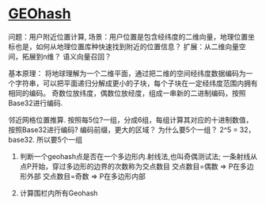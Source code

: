# [GEOhash](https://www.jianshu.com/p/1ecf03293b9a)

问题：用户附近位置计算, 
场景：用户位置是包含经纬度的二维向量，地理位置坐标也是，如何从地理位置库种快速找到附近的位置信息？
扩展：从二维向量空间，拓展到n维？ 语义向量召回？

基本原理：
将地球理解为一个二维平面，通过把二维的空间经纬度数据编码为一个字符串，可以把平面递归分解成更小的子块，每个子块在一定经纬度范围内拥有相同的编码。
奇数位放纬度，偶数位放经度，组成一串新的二进制编码，按照Base32进行编码.

邻近网格位置推算.
按照每5位?一组，分成6组，每组计算其对应的十进制数值，按照Base32进行编码?
编码前缀，更大的区域？
为什么要5个一组？ 2^5 = 32，base32. 所以要5个一组

1. 判断一个geohash点是否在一个多边形内.射线法,也叫奇偶测试法;
一条射线从点P开始，穿过多边形的边界的次数称为交点数目
交点数目=偶数 => P在多边形外部
交点数目=奇数 => P在多边形内部

2. 计算围栏内所有Geohash
